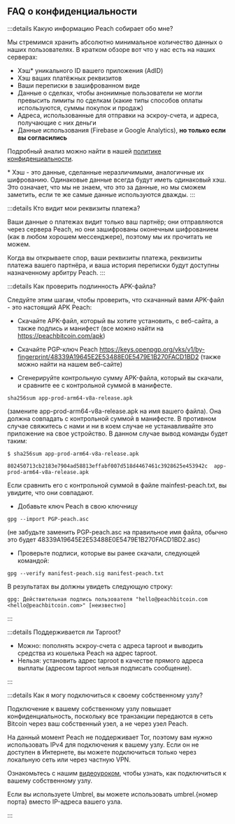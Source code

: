 ## FAQ о конфиденциальности

:::details Какую информацию Peach собирает обо мне?

Мы стремимся хранить абсолютно минимальное количество данных о наших пользователях. В кратком обзоре вот что у нас есть на наших серверах:

- Хэш\* уникального ID вашего приложения (AdID)
- Хэш ваших платёжных реквизитов
- Ваши переписки в зашифрованном виде
- Данные о сделках, чтобы анонимные пользователи не могли превысить лимиты по сделкам (какие типы способов оплаты используются, суммы покупок и продаж)
- Адреса, использованные для отправки на эскроу-счета, и адреса, получающие с них деньги
- Данные использования (Firebase и Google Analytics), **но только если вы согласились**

Подробный анализ можно найти в нашей [политике конфиденциальности](/privacy-policy/).

\* Хэш - это данные, сделанные неразличимыми, аналогичные их шифрованию. Одинаковые данные всегда будут иметь одинаковый хэш. Это означает, что мы не знаем, что это за данные, но мы сможем заметить, если те же самые данные используются дважды.
:::

:::details Кто видит мои реквизиты платежа?

Ваши данные о платежах видит только ваш партнёр; они отправляются через сервера Peach, но они зашифрованы оконечным шифрованием (как в любом хорошем мессенджере), поэтому мы их прочитать не можем.

Когда вы открываете спор, ваши реквизиты платежа, реквизиты платежа вашего партнёра, и ваша история переписки будут доступны назначенному арбитру Peach.
:::

:::details Как проверить подлинность APK-файла?

Следуйте этим шагам, чтобы проверить, что скачанный вами APK-файл - это настоящий APK Peach:

- Скачайте APK-файл, который вы хотите установить, с веб-сайта, а также подпись и манифест (все можно найти на https://peachbitcoin.com/apk)

- Скачайте PGP-ключ Peach https://keys.openpgp.org/vks/v1/by-fingerprint/48339A19645E2E53488E0E5479E1B270FACD1BD2 (также можно найти на нашем веб-сайте)

- Сгенерируйте контрольную сумму APK-файла, который вы скачали, и сравните ее с контрольной суммой в манифесте.
````
sha256sum app-prod-arm64-v8a-release.apk
````
(замените app-prod-arm64-v8a-release.apk на имя вашего файла). Она должна совпадать с контрольной суммой в манифесте. В противном случае свяжитесь с нами и ни в коем случае не устанавливайте это приложение на свое устройство. В данном случае вывод команды будет таким:
```
$ sha256sum app-prod-arm64-v8a-release.apk

802450713cb2183e7904ad58813effabf007d518d4467461c3928625e453942c  app-prod-arm64-v8a-release.apk
```
Если сравнить его с контрольной суммой в файле mainfest-peach.txt, вы увидите, что они совпадают.

- Добавьте ключ Peach в свою ключницу
```
gpg --import PGP-peach.asc
```
(не забудьте заменить PGP-peach.asc на правильное имя файла, обычно это будет 48339A19645E2E53488E0E5479E1B270FACD1BD2.asc)

- Проверьте подписи, которые вы ранее скачали, следующей командой:
```
gpg --verify manifest-peach.sig manifest-peach.txt
``` 

В результатах вы должны увидеть следующую строку:
```
gpg: Действительная подпись пользователя "hello@peachbitcoin.com <hello@peachbitcoin.com>" [неизвестно]
```
:::

:::details Поддерживается ли Taproot?

- Можно: пополнять эскроу-счета с адреса taproot и выводить средства из кошелька Peach на адрес taproot.
- Нельзя: установить адрес taproot в качестве прямого адреса выплаты (адресом taproot нельзя подписать сообщение).

:::

:::details Как я могу подключиться к своему собственному узлу?

Подключение к вашему собственному узлу повышает конфиденциальность, поскольку все транзакции передаются в сеть Bitcoin через ваш собственный узел, а не через узел Peach.

На данный момент Peach не поддерживает Tor, поэтому вам нужно использовать IPv4 для подключения к вашему узлу. Если он не доступен в Интернете, вы можете подключиться только через локальную сеть или через частную VPN.

Ознакомьтесь с нашим [видеоуроком](https://www.youtube.com/watch?v=xtvq2i3mIYg), чтобы узнать, как подключиться к вашему собственному узлу.

Если вы используете Umbrel, вы можете использовать umbrel.{номер порта} вместо IP-адреса вашего узла.

:::
